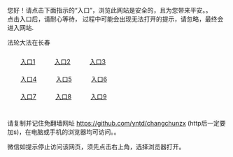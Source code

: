 您好！请点击下面指示的“入口”，浏览此网站是安全的，且为您带来平安。。 <br/>
点击入口后，请耐心等待， 过程中可能会出现无法打开的提示，请忽略，最终会进入网站. </br>

法轮大法在长春<br/>
<div style="padding:10px"><a style="margin:20px" target="_blank" href="https://d3ka1zvoap38x3.cloudfront.net/2Qpsp?evfbmi" id="ccLink1" rel="nofollow">入口1</a> <a target="_blank" style="margin:20px" href="https://d2qyk9h5lag7t0.cloudfront.net/2Qpsp?dycafxg" id="ccLink2" rel="nofollow">入口2</a> <a style="margin:20px" target="_blank" href="https://d2c2zqnpwxrdvg.cloudfront.net/2Qpsp?njrmgin" id="ccLink3" rel="nofollow">入口3</a></div>

<div style="padding:10px" ><a style="margin:20px" target="_blank" href="https://d3ka1zvoap38x3.cloudfront.net/2Qpsp?evfbmi" id="ccLink4" rel="nofollow">入口4</a> <a style="margin:20px" href="https://d2qyk9h5lag7t0.cloudfront.net/2Qpsp?dycafxg" target="_blank" id="ccLink5" rel="nofollow">入口5</a> <a style="margin:20px" href="https://d2c2zqnpwxrdvg.cloudfront.net/2Qpsp?njrmgin" target="_blank" id="ccLink6" rel="nofollow">入口6</a></div>

<div style="padding:10px"><a style="margin:20px" target="_blank" href="https://d3ka1zvoap38x3.cloudfront.net/2Qpsp?evfbmi" id="ccLink7" rel="nofollow">入口7</a> <a style="margin:20px" href="https://d2qyk9h5lag7t0.cloudfront.net/2Qpsp?dycafxg" target="_blank" id="ccLink8" rel="nofollow">入口8</a> <a style="margin:20px" target="_blank" href="https://d2c2zqnpwxrdvg.cloudfront.net/2Qpsp?njrmgin" id="ccLink9" rel="nofollow">入口9</a></div>

<br/>



请复制并记住免翻墙网址 https://github.com/yntd/changchunzx (http后一定要加s)，在电脑或手机的浏览器均可访问。。<br/>

微信如提示停止访问该网页，须先点击右上角，选择浏览器打开。
